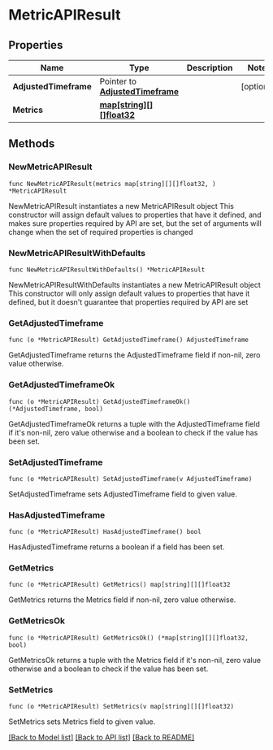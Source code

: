 # MetricAPIResult

## Properties

Name | Type | Description | Notes
------------ | ------------- | ------------- | -------------
**AdjustedTimeframe** | Pointer to [**AdjustedTimeframe**](AdjustedTimeframe.md) |  | [optional] 
**Metrics** | [**map[string][][]float32**](array.md) |  | 

## Methods

### NewMetricAPIResult

`func NewMetricAPIResult(metrics map[string][][]float32, ) *MetricAPIResult`

NewMetricAPIResult instantiates a new MetricAPIResult object
This constructor will assign default values to properties that have it defined,
and makes sure properties required by API are set, but the set of arguments
will change when the set of required properties is changed

### NewMetricAPIResultWithDefaults

`func NewMetricAPIResultWithDefaults() *MetricAPIResult`

NewMetricAPIResultWithDefaults instantiates a new MetricAPIResult object
This constructor will only assign default values to properties that have it defined,
but it doesn't guarantee that properties required by API are set

### GetAdjustedTimeframe

`func (o *MetricAPIResult) GetAdjustedTimeframe() AdjustedTimeframe`

GetAdjustedTimeframe returns the AdjustedTimeframe field if non-nil, zero value otherwise.

### GetAdjustedTimeframeOk

`func (o *MetricAPIResult) GetAdjustedTimeframeOk() (*AdjustedTimeframe, bool)`

GetAdjustedTimeframeOk returns a tuple with the AdjustedTimeframe field if it's non-nil, zero value otherwise
and a boolean to check if the value has been set.

### SetAdjustedTimeframe

`func (o *MetricAPIResult) SetAdjustedTimeframe(v AdjustedTimeframe)`

SetAdjustedTimeframe sets AdjustedTimeframe field to given value.

### HasAdjustedTimeframe

`func (o *MetricAPIResult) HasAdjustedTimeframe() bool`

HasAdjustedTimeframe returns a boolean if a field has been set.

### GetMetrics

`func (o *MetricAPIResult) GetMetrics() map[string][][]float32`

GetMetrics returns the Metrics field if non-nil, zero value otherwise.

### GetMetricsOk

`func (o *MetricAPIResult) GetMetricsOk() (*map[string][][]float32, bool)`

GetMetricsOk returns a tuple with the Metrics field if it's non-nil, zero value otherwise
and a boolean to check if the value has been set.

### SetMetrics

`func (o *MetricAPIResult) SetMetrics(v map[string][][]float32)`

SetMetrics sets Metrics field to given value.



[[Back to Model list]](../README.md#documentation-for-models) [[Back to API list]](../README.md#documentation-for-api-endpoints) [[Back to README]](../README.md)


